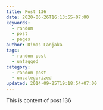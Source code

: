 ```yaml
---
title: Post 136
date: 2020-06-26T16:13:55+07:00
keywords:
  - random
  - post
  - pages
author: Dimas Lanjaka
tags:
  - random post
  - untagged
category:
  - random post
  - uncategorized
updated: 2014-09-25T19:18:54+07:00
---
```

This is content of post 136